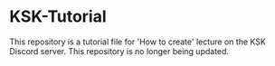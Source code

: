 # KSK-Tutorial
This repository is a tutorial file for 'How to create' lecture on the KSK Discord server.
This repository is no longer being updated.
